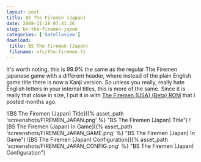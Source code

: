 ```yaml
---
layout: post
title: BS The Firemen (Japan)
date: 2008-11-28 07:41:26
slug: bs-the-firemen-japan
categories: ['Satellaview']
download:
 title: BS The Firemen (Japan)
 filename: sfc/the-firemen.7z
---
```


It's worth noting, this is 99.9% the same as the regular The Firemen japanese game with a different header, where instead of the plain English game title there is now a Kanji version. So unless you really, really hate English letters in your internal titles, this is more of the same. Since it is really that close in size, I put it in with [The Firemen (USA) (Beta) ROM](/the-firemen-usa-beta/ "The Firemen (USA) (Beta) ROM") that I posted months ago.

![BS The Firemen (Japan) Title]({% asset_path 'screenshots/FIREMEN_JAPAN.png' %} "BS The Firemen (Japan) Title")
![BS The Firemen (Japan) In Game]({% asset_path 'screenshots/FIREMEN_JAPAN_GAME.png' %} "BS The Firemen (Japan) In Game")
![BS The Firemen (Japan) Configuration]({% asset_path 'screenshots/FIREMEN_JAPAN_CONFIG.png' %} "BS The Firemen (Japan) Configuration")
